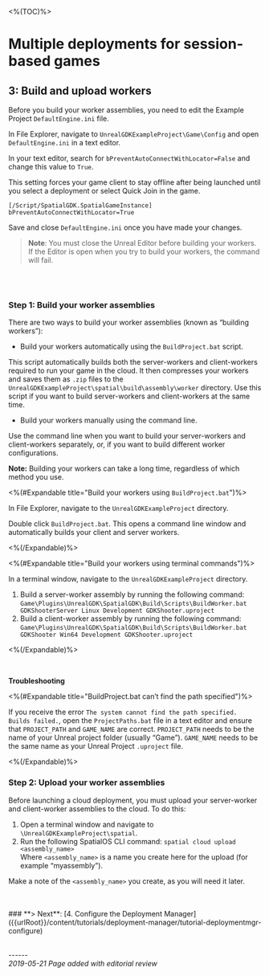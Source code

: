 <%(TOC)%>
# Multiple deployments for session-based games
## 3: Build and upload workers 

Before you build your worker assemblies, you need to edit the Example Project `DefaultEngine.ini` file.

In File Explorer, navigate to `UnrealGDKExampleProject\Game\Config` and open `DefaultEngine.ini` in a text editor. 

In your text editor, search for `bPreventAutoConnectWithLocator=False` and change this value to `True`. 

This setting forces your game client to stay offline after being launched until you select a deployment or select Quick Join in the game. 

```
[/Script/SpatialGDK.SpatialGameInstance]
bPreventAutoConnectWithLocator=True
```

Save and close `DefaultEngine.ini` once you have made your changes. 

> **Note**: You must close the Unreal Editor before building your workers. If the Editor is open when you try to build your workers, the command will fail.
</br>
</br>


### Step 1: Build your worker assemblies

There are two ways to build your worker assemblies (known as “building workers”):

- Build your workers automatically using the `BuildProject.bat` script. </br>

This script automatically builds both the server-workers and client-workers required to run your game in the cloud. It then compresses your workers and saves them as `.zip` files to the `UnrealGDKExampleProject\spatial\build\assembly\worker` directory. Use this script if you want to build server-workers and client-workers at the same time. 

- Build your workers manually using the command line. </br>

Use the command line when you want to build your server-workers and client-workers separately, or, if you want to build different worker configurations.

**Note:** Building your workers can take a long time, regardless of which method you use. 

<%(#Expandable title="Build your workers using `BuildProject.bat`")%>

In File Explorer, navigate to the `UnrealGDKExampleProject` directory.

Double click `BuildProject.bat`. This opens a command line window and automatically builds your client and server workers. 

<%(/Expandable)%>

<%(#Expandable title="Build your workers using terminal commands")%>

In a terminal window, navigate to the `UnrealGDKExampleProject` directory.

1. Build a server-worker assembly by running the following command: `Game\Plugins\UnrealGDK\SpatialGDK\Build\Scripts\BuildWorker.bat GDKShooterServer Linux Development GDKShooter.uproject`
2. Build a client-worker assembly by running the following command: `Game\Plugins\UnrealGDK\SpatialGDK\Build\Scripts\BuildWorker.bat GDKShooter Win64 Development GDKShooter.uproject`

<%(/Expandable)%>


</br>

**Troubleshooting**</br>


<%(#Expandable title="BuildProject.bat can’t find the path specified")%>

If you receive the error `The system cannot find the path specified. Builds failed.`, open the `ProjectPaths.bat` file in a text editor and ensure that `PROJECT_PATH` and `GAME_NAME` are correct. `PROJECT_PATH` needs to be the name of your Unreal project folder (usually “Game”). `GAME_NAME` needs to be the same name as your Unreal Project `.uproject` file.  

<%(/Expandable)%>

### Step 2: Upload your worker assemblies

Before launching a cloud deployment, you must upload your server-worker and client-worker assemblies to the cloud. To do this: 

1. Open a terminal window and navigate to `\UnrealGDKExampleProject\spatial`.
2. Run the following SpatialOS CLI command: `spatial cloud upload <assembly_name>`
<br/>Where `<assembly_name>` is a name you create here for the upload (for example “myassembly”).

Make a note of the `<assembly_name>` you create, as you will need it later. 

</br>
</br>
### **> Next**: [4. Configure the Deployment Manager]({{urlRoot}}/content/tutorials/deployment-manager/tutorial-deploymentmgr-configure)


<br/>------<br/>
_2019-05-21 Page added with editorial review_
